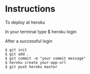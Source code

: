 # Instructions

To deploy at heroku

In your terminal type
\$ heroku login

After a successful login

    $ git init
    $ git add .
    $ git commit -m "your commit message"
    $ heroku create your-app-url
    $ git push heroku master
